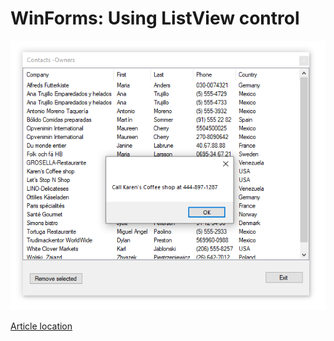 # WinForms: Using ListView control

![Image1](assets/F1.png)

[Article location](https://social.technet.microsoft.com/wiki/contents/articles/53490.windows-forms-listview-examining-detail-view-with-sql-server-vb-net.aspx)